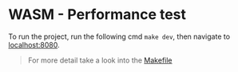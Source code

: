 # WASM - Performance test

To run the project, run the following cmd `make dev`, then navigate to [localhost:8080](http://localhost:8080).

> For more detail take a look into the [Makefile](Makefile)
